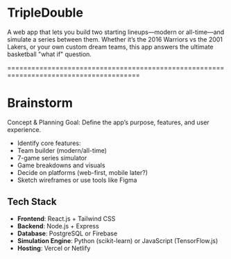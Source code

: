# TripleDouble
 A web app that lets you build two starting lineups—modern or all-time—and simulate a series between them. Whether it’s the 2016 Warriors vs the 2001 Lakers, or your own custom dream teams, this app answers the ultimate basketball "what if" question.

=======================================================================================
# Brainstorm

Concept & Planning
Goal: Define the app’s purpose, features, and user experience.
- Identify core features:
- Team builder (modern/all-time)
- 7-game series simulator
- Game breakdowns and visuals
- Decide on platforms (web-first, mobile later?)
- Sketch wireframes or use tools like Figma


## Tech Stack

- **Frontend**: React.js + Tailwind CSS
- **Backend**: Node.js + Express
- **Database**: PostgreSQL or Firebase
- **Simulation Engine**: Python (scikit-learn) or JavaScript (TensorFlow.js)
- **Hosting**: Vercel or Netlify
